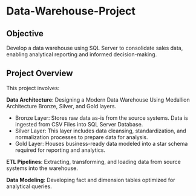 # Data-Warehouse-Project

## Objective
Develop a data warehouse using SQL Server to consolidate sales data, enabling analytical reporting and informed decision-making.

## Project Overview
This project involves:

**Data Architecture**: Designing a Modern Data Warehouse Using Medallion Architecture Bronze, Silver, and Gold layers.

- Bronze Layer: Stores raw data as-is from the source systems. Data is ingested from CSV Files into SQL Server Database.
- Silver Layer: This layer includes data cleansing, standardization, and normalization processes to prepare data for analysis.
- Gold Layer: Houses business-ready data modeled into a star schema required for reporting and analytics.

**ETL Pipelines**: Extracting, transforming, and loading data from source systems into the warehouse.

**Data Modeling**: Developing fact and dimension tables optimized for analytical queries.

